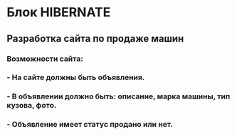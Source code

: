 # Блок HIBERNATE 
## Разработка сайта по продаже машин 
### Возможности  сайта: 
### - На сайте должны быть объявления. 
### - В объявлении должно быть: описание, марка машины, тип кузова, фото.
### - Объявление имеет статус продано или нет.